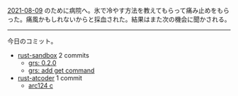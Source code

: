 [2021-08-09] のために病院へ。氷で冷やす方法を教えてもらって痛み止めをもらった。痛風かもしれないからと採血された。結果はまた次の機会に聞かされる。

---

今日のコミット。

- [rust-sandbox](https://github.com/bouzuya/rust-sandbox) 2 commits
  - [grs: 0.2.0](https://github.com/bouzuya/rust-sandbox/commit/1188c40924dbb3edbaa587f46bc5573c5bd336a5)
  - [grs: add get command](https://github.com/bouzuya/rust-sandbox/commit/50e93f98536dff488e1cd6d2fc1346416466f41e)
- [rust-atcoder](https://github.com/bouzuya/rust-atcoder) 1 commit
  - [arc124 c](https://github.com/bouzuya/rust-atcoder/commit/e48672197472d90132f299de5ff6f967c5d28ec8)

[2021-08-09]: https://blog.bouzuya.net/2021/08/09/
